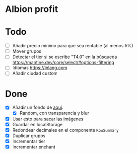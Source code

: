 # Albion profit

# Todo

- [ ] Añadir precio mínimo para que sea rentable (al menos 5%)
- [ ] Mover grupos
- [ ] Detectar el tier si se escribe "T4.0" en la búsqueda https://mantine.dev/core/select/#options-filtering
- [ ] Idiomas https://inlang.com
- [ ] Añadir ciudad custom

# Done

- [x] Añadir un fondo de [aquí](https://albiononline.com/wallpapers).
  - [x] Random, con transparencia y blur
- [x] Usar [esto](https://render.albiononline.com/v1/item/T6_2H_AXE_AVALON@3?quality=5) para sacar las imágenes
- [x] Guardar en localStorage
- [x] Redondear decimales en el componente `RowSummary`
- [x] Duplicar grupos
- [x] Incrementar tier
- [x] Incrementar enchant
